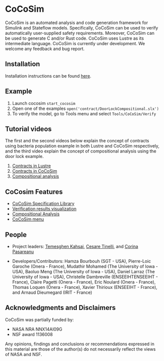 
# CoCoSim

CoCoSim is an automated analysis and code generation framework for
Simulink and Stateflow models. Specifically, CoCoSim can be used to
verify automatically user-supplied safety requirements. Moreover,
CoCoSim can be used to generate C and/or Rust code. CoCoSim uses
Lustre as its intermediate language. CoCoSim is currently under
development. We welcome any feedback and bug report.

## Installation

Installation instructions can be found [here](https://github.com/coco-team/cocoSim2/blob/master/doc/installation.md).

## Example

1. Launch cocosim `start_cocosim`
2. Open one of the examples ```open('contract/DoorLockCompositional.slx')```
3. To verify the model, go to Tools menu and select ```Tools/CoCoSim/Verify```

## Tutorial videos

The first and the second videos below explain the concept of contracts using bacteria population example in both Lustre and CoCoSim respectively, and the third video explain the concept of compositional analysis using the door lock example. 

1. [Contracts in Lustre](http://milner.cs.uiowa.edu/cocosim/1_contracts_kind2.mp4)
2. [Contracts in CoCoSim](http://milner.cs.uiowa.edu/cocosim/2_contracts_simulink.mp4)
3. [Compositional analysis](http://milner.cs.uiowa.edu/cocosim/3_compositional_analysis.mp4)


## CoCosim Features

+ [CoCoSim Specification Library](https://github.com/coco-team/cocoSim2/blob/master/doc/specificationLibrary.md)
+ [Verification results visualization](https://github.com/coco-team/cocoSim2/blob/master/doc/verificationVisualization.md)
+ [Compositional Analysis](https://github.com/coco-team/cocoSim2/blob/master/doc/compositionalAnalysis.md)
+ [CoCoSim menu](https://github.com/coco-team/cocoSim2/blob/master/doc/menu.md)

## People

* Project leaders: [Temesghen Kahsai](http://www.lememta.info/),
  [Cesare Tinelli](http://homepage.cs.uiowa.edu/~tinelli/), and
  [Corina Pasareanu](https://ti.arc.nasa.gov/profile/pcorina/)

* Developers/Contributors: Hamza Bourbouh (SGT - USA), Pierre-Loic Garoche (Onera - France),
  Mudathir Mohamed (The University of Iowa - USA), Baoluo Meng (The University of Iowa - USA),
  Daniel Larraz (The University of Iowa - USA), Christelle Dambreville (ENSEEIHTENSEEIHT - France),
  Claire Pagetti (Onera - France), Eric Noulard (Onera - France), Thomas Loquen (Onera - France),
  Xavier Thirioux (ENSEEIHT - France), and Arnaud Dieumegard (IRIT - France)


## Acknowledgments and Disclaimers

CoCoSim was partially funded by:

   * NASA NRA NNX14AI09G
   * NSF award 1136008

Any opinions, findings and conclusions or recommendations expressed in
this material are those of the author(s) do not necessarily
reflect the views of NASA and NSF.
